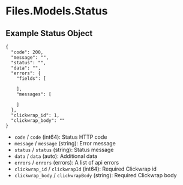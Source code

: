 # Files.Models.Status

## Example Status Object

```
{
  "code": 200,
  "message": "",
  "status": "",
  "data": "",
  "errors": {
    "fields": [

    ],
    "messages": [

    ]
  },
  "clickwrap_id": 1,
  "clickwrap_body": ""
}
```

* `code` / `code`  (int64): Status HTTP code
* `message` / `message`  (string): Error message
* `status` / `status`  (string): Status message
* `data` / `data`  (auto): Additional data
* `errors` / `errors`  (errors): A list of api errors
* `clickwrap_id` / `clickwrapId`  (int64): Required Clickwrap id
* `clickwrap_body` / `clickwrapBody`  (string): Required Clickwrap body
